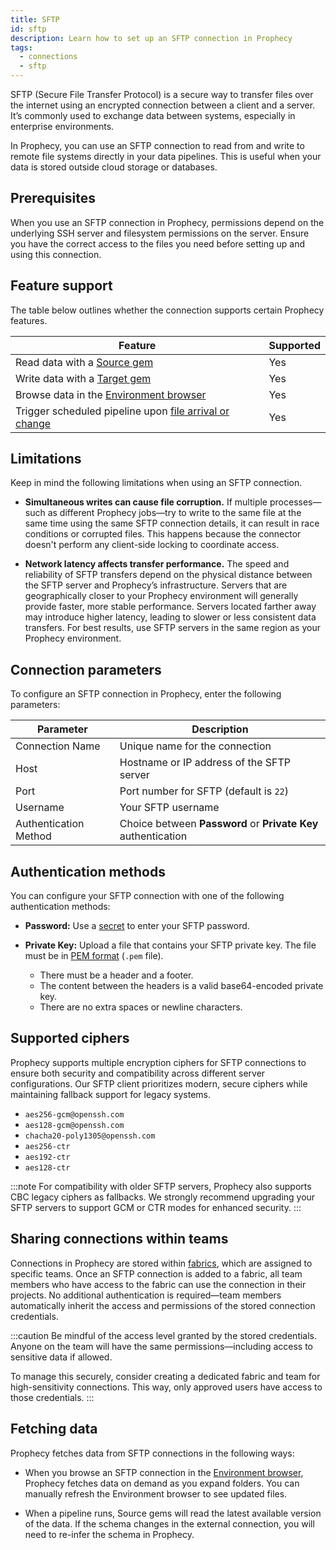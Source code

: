 ```yaml
---
title: SFTP
id: sftp
description: Learn how to set up an SFTP connection in Prophecy
tags:
  - connections
  - sftp
---
```


SFTP (Secure File Transfer Protocol) is a secure way to transfer files over the internet using an encrypted connection between a client and a server. It’s commonly used to exchange data between systems, especially in enterprise environments.

In Prophecy, you can use an SFTP connection to read from and write to remote file systems directly in your data pipelines. This is useful when your data is stored outside cloud storage or databases.

## Prerequisites

When you use an SFTP connection in Prophecy, permissions depend on the underlying SSH server and filesystem permissions on the server. Ensure you have the correct access to the files you need before setting up and using this connection.

## Feature support

The table below outlines whether the connection supports certain Prophecy features.

| Feature                                                                                                     | Supported |
| ----------------------------------------------------------------------------------------------------------- | --------- |
| Read data with a [Source gem](/analysts/source-target)                                                      | Yes       |
| Write data with a [Target gem](/analysts/source-target)                                                     | Yes       |
| Browse data in the [Environment browser](/analysts/project-editor#sidebar)                                  | Yes       |
| Trigger scheduled pipeline upon [file arrival or change](/analysts/triggers#file-arrival-or-change-trigger) | Yes       |

## Limitations

Keep in mind the following limitations when using an SFTP connection.

- **Simultaneous writes can cause file corruption.** If multiple processes—such as different Prophecy jobs—try to write to the same file at the same time using the same SFTP connection details, it can result in race conditions or corrupted files. This happens because the connector doesn't perform any client-side locking to coordinate access.

- **Network latency affects transfer performance.** The speed and reliability of SFTP transfers depend on the physical distance between the SFTP server and Prophecy’s infrastructure. Servers that are geographically closer to your Prophecy environment will generally provide faster, more stable performance. Servers located farther away may introduce higher latency, leading to slower or less consistent data transfers. For best results, use SFTP servers in the same region as your Prophecy environment.

## Connection parameters

To configure an SFTP connection in Prophecy, enter the following parameters:

| Parameter             | Description                                                   |
| --------------------- | ------------------------------------------------------------- |
| Connection Name       | Unique name for the connection                                |
| Host                  | Hostname or IP address of the SFTP server                     |
| Port                  | Port number for SFTP (default is `22`)                        |
| Username              | Your SFTP username                                            |
| Authentication Method | Choice between **Password** or **Private Key** authentication |

## Authentication methods

You can configure your SFTP connection with one of the following authentication methods:

- **Password:** Use a [secret](docs/administration/secrets/secrets.md) to enter your SFTP password.

- **Private Key:** Upload a file that contains your SFTP private key. The file must be in [PEM format](https://en.wikipedia.org/wiki/Privacy-Enhanced_Mail) (`.pem` file).

  - There must be a header and a footer.
  - The content between the headers is a valid base64-encoded private key.
  - There are no extra spaces or newline characters.

## Supported ciphers

Prophecy supports multiple encryption ciphers for SFTP connections to ensure both security and compatibility across different server configurations. Our SFTP client prioritizes modern, secure ciphers while maintaining fallback support for legacy systems.

- `aes256-gcm@openssh.com`
- `aes128-gcm@openssh.com`
- `chacha20-poly1305@openssh.com`
- `aes256-ctr`
- `aes192-ctr`
- `aes128-ctr`

:::note
For compatibility with older SFTP servers, Prophecy also supports CBC legacy ciphers as fallbacks. We strongly recommend upgrading your SFTP servers to support GCM or CTR modes for enhanced security.
:::

## Sharing connections within teams

Connections in Prophecy are stored within [fabrics](docs/administration/fabrics/prophecy-fabrics/prophecy-fabrics.md), which are assigned to specific teams. Once an SFTP connection is added to a fabric, all team members who have access to the fabric can use the connection in their projects. No additional authentication is required—team members automatically inherit the access and permissions of the stored connection credentials.

:::caution
Be mindful of the access level granted by the stored credentials. Anyone on the team will have the same permissions—including access to sensitive data if allowed.

To manage this securely, consider creating a dedicated fabric and team for high-sensitivity connections. This way, only approved users have access to those credentials.
:::

## Fetching data

Prophecy fetches data from SFTP connections in the following ways:

- When you browse an SFTP connection in the [Environment browser](/analysts/pipelines), Prophecy fetches data on demand as you expand folders. You can manually refresh the Environment browser to see updated files.

- When a pipeline runs, Source gems will read the latest available version of the data. If the schema changes in the external connection, you will need to re-infer the schema in Prophecy.
